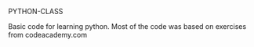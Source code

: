PYTHON-CLASS

Basic code for learning python. Most of the code was based on exercises from codeacademy.com
